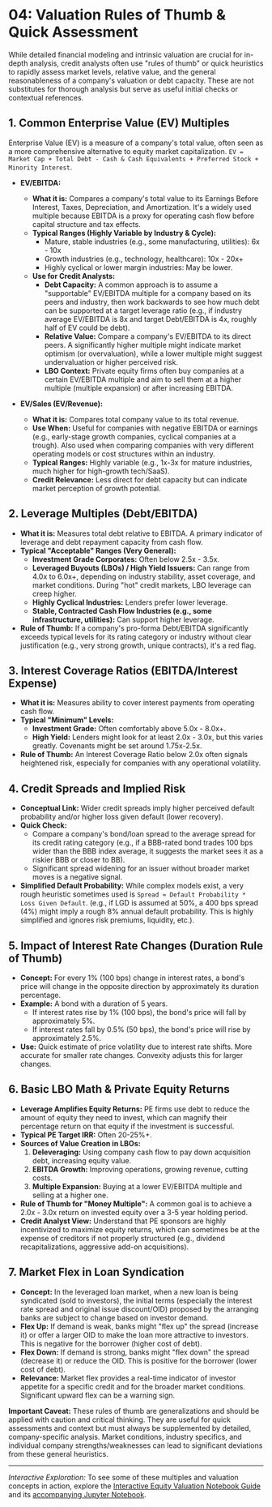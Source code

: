 # 04: Valuation Rules of Thumb & Quick Assessment

While detailed financial modeling and intrinsic valuation are crucial for in-depth analysis, credit analysts often use "rules of thumb" or quick heuristics to rapidly assess market levels, relative value, and the general reasonableness of a company's valuation or debt capacity. These are not substitutes for thorough analysis but serve as useful initial checks or contextual references.

## 1. Common Enterprise Value (EV) Multiples

Enterprise Value (EV) is a measure of a company's total value, often seen as a more comprehensive alternative to equity market capitalization. `EV = Market Cap + Total Debt - Cash & Cash Equivalents + Preferred Stock + Minority Interest`.

*   **EV/EBITDA:**
    *   **What it is:** Compares a company's total value to its Earnings Before Interest, Taxes, Depreciation, and Amortization. It's a widely used multiple because EBITDA is a proxy for operating cash flow before capital structure and tax effects.
    *   **Typical Ranges (Highly Variable by Industry & Cycle):**
        *   Mature, stable industries (e.g., some manufacturing, utilities): 6x - 10x
        *   Growth industries (e.g., technology, healthcare): 10x - 20x+
        *   Highly cyclical or lower margin industries: May be lower.
    *   **Use for Credit Analysts:**
        *   **Debt Capacity:** A common approach is to assume a "supportable" EV/EBITDA multiple for a company based on its peers and industry, then work backwards to see how much debt can be supported at a target leverage ratio (e.g., if industry average EV/EBITDA is 8x and target Debt/EBITDA is 4x, roughly half of EV could be debt).
        *   **Relative Value:** Compare a company's EV/EBITDA to its direct peers. A significantly higher multiple might indicate market optimism (or overvaluation), while a lower multiple might suggest undervaluation or higher perceived risk.
        *   **LBO Context:** Private equity firms often buy companies at a certain EV/EBITDA multiple and aim to sell them at a higher multiple (multiple expansion) or after increasing EBITDA.

*   **EV/Sales (EV/Revenue):**
    *   **What it is:** Compares total company value to its total revenue.
    *   **Use When:** Useful for companies with negative EBITDA or earnings (e.g., early-stage growth companies, cyclical companies at a trough). Also used when comparing companies with very different operating models or cost structures within an industry.
    *   **Typical Ranges:** Highly variable (e.g., 1x-3x for mature industries, much higher for high-growth tech/SaaS).
    *   **Credit Relevance:** Less direct for debt capacity but can indicate market perception of growth potential.

## 2. Leverage Multiples (Debt/EBITDA)

*   **What it is:** Measures total debt relative to EBITDA. A primary indicator of leverage and debt repayment capacity from cash flow.
*   **Typical "Acceptable" Ranges (Very General):**
    *   **Investment Grade Corporates:** Often below 2.5x - 3.5x.
    *   **Leveraged Buyouts (LBOs) / High Yield Issuers:** Can range from 4.0x to 6.0x+, depending on industry stability, asset coverage, and market conditions. During "hot" credit markets, LBO leverage can creep higher.
    *   **Highly Cyclical Industries:** Lenders prefer lower leverage.
    *   **Stable, Contracted Cash Flow Industries (e.g., some infrastructure, utilities):** Can support higher leverage.
*   **Rule of Thumb:** If a company's pro-forma Debt/EBITDA significantly exceeds typical levels for its rating category or industry without clear justification (e.g., very strong growth, unique contracts), it's a red flag.

## 3. Interest Coverage Ratios (EBITDA/Interest Expense)

*   **What it is:** Measures ability to cover interest payments from operating cash flow.
*   **Typical "Minimum" Levels:**
    *   **Investment Grade:** Often comfortably above 5.0x - 8.0x+.
    *   **High Yield:** Lenders might look for at least 2.0x - 3.0x, but this varies greatly. Covenants might be set around 1.75x-2.5x.
*   **Rule of Thumb:** An Interest Coverage Ratio below 2.0x often signals heightened risk, especially for companies with any operational volatility.

## 4. Credit Spreads and Implied Risk

*   **Conceptual Link:** Wider credit spreads imply higher perceived default probability and/or higher loss given default (lower recovery).
*   **Quick Check:**
    *   Compare a company's bond/loan spread to the average spread for its credit rating category (e.g., if a BBB-rated bond trades 100 bps wider than the BBB index average, it suggests the market sees it as a riskier BBB or closer to BB).
    *   Significant spread widening for an issuer without broader market moves is a negative signal.
*   **Simplified Default Probability:** While complex models exist, a very rough heuristic sometimes used is `Spread ≈ Default Probability * Loss Given Default`. (e.g., if LGD is assumed at 50%, a 400 bps spread (4%) might imply a rough 8% annual default probability. This is highly simplified and ignores risk premiums, liquidity, etc.).

## 5. Impact of Interest Rate Changes (Duration Rule of Thumb)

*   **Concept:** For every 1% (100 bps) change in interest rates, a bond's price will change in the opposite direction by approximately its duration percentage.
*   **Example:** A bond with a duration of 5 years.
    *   If interest rates rise by 1% (100 bps), the bond's price will fall by approximately 5%.
    *   If interest rates fall by 0.5% (50 bps), the bond's price will rise by approximately 2.5%.
*   **Use:** Quick estimate of price volatility due to interest rate shifts. More accurate for smaller rate changes. Convexity adjusts this for larger changes.

## 6. Basic LBO Math & Private Equity Returns

*   **Leverage Amplifies Equity Returns:** PE firms use debt to reduce the amount of equity they need to invest, which can magnify their percentage return on that equity if the investment is successful.
*   **Typical PE Target IRR:** Often 20-25%+.
*   **Sources of Value Creation in LBOs:**
    1.  **Deleveraging:** Using company cash flow to pay down acquisition debt, increasing equity value.
    2.  **EBITDA Growth:** Improving operations, growing revenue, cutting costs.
    3.  **Multiple Expansion:** Buying at a lower EV/EBITDA multiple and selling at a higher one.
*   **Rule of Thumb for "Money Multiple":** A common goal is to achieve a 2.0x - 3.0x return on invested equity over a 3-5 year holding period.
*   **Credit Analyst View:** Understand that PE sponsors are highly incentivized to maximize equity returns, which can sometimes be at the expense of creditors if not properly structured (e.g., dividend recapitalizations, aggressive add-on acquisitions).

## 7. Market Flex in Loan Syndication

*   **Concept:** In the leveraged loan market, when a new loan is being syndicated (sold to investors), the initial terms (especially the interest rate spread and original issue discount/OID) proposed by the arranging banks are subject to change based on investor demand.
*   **Flex Up:** If demand is weak, banks might "flex up" the spread (increase it) or offer a larger OID to make the loan more attractive to investors. This is negative for the borrower (higher cost of debt).
*   **Flex Down:** If demand is strong, banks might "flex down" the spread (decrease it) or reduce the OID. This is positive for the borrower (lower cost of debt).
*   **Relevance:** Market flex provides a real-time indicator of investor appetite for a specific credit and for the broader market conditions. Significant upward flex can be a warning sign.

**Important Caveat:**
These rules of thumb are generalizations and should be applied with caution and critical thinking. They are useful for quick assessments and context but must always be supplemented by detailed, company-specific analysis. Market conditions, industry specifics, and individual company strengths/weaknesses can lead to significant deviations from these general heuristics.

---
*Interactive Exploration:* To see some of these multiples and valuation concepts in action, explore the [Interactive Equity Valuation Notebook Guide](../../Interactive_Notebooks/Financial_Modeling/README.md) and its [accompanying Jupyter Notebook](../../Interactive_Notebooks/Financial_Modeling/EquityValuationNotebook.ipynb).
